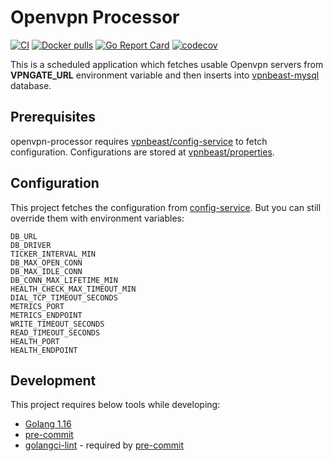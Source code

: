 # Openvpn Processor
[![CI](https://github.com/vpnbeast/openvpn-processor/workflows/CI/badge.svg?event=push)](https://github.com/vpnbeast/openvpn-processor/actions?query=workflow%3ACI)
[![Docker pulls](https://img.shields.io/docker/pulls/vpnbeast/openvpn-processor)](https://hub.docker.com/r/vpnbeast/openvpn-processor/)
[![Go Report Card](https://goreportcard.com/badge/github.com/vpnbeast/openvpn-processor)](https://goreportcard.com/report/github.com/vpnbeast/openvpn-processor)
[![codecov](https://codecov.io/gh/vpnbeast/openvpn-processor/branch/master/graph/badge.svg)](https://codecov.io/gh/vpnbeast/openvpn-processor)

This is a scheduled application which fetches usable Openvpn servers from **VPNGATE_URL** environment variable and
then inserts into [vpnbeast-mysql](https://github.com/vpnbeast/vpnbeast-mysql) database.

## Prerequisites
openvpn-processor requires [vpnbeast/config-service](https://github.com/vpnbeast/config-service) to fetch configuration. Configurations
are stored at [vpnbeast/properties](https://github.com/vpnbeast/properties).

## Configuration
This project fetches the configuration from [config-service](https://github.com/vpnbeast/config-service).
But you can still override them with environment variables:
```
DB_URL
DB_DRIVER
TICKER_INTERVAL_MIN
DB_MAX_OPEN_CONN
DB_MAX_IDLE_CONN
DB_CONN_MAX_LIFETIME_MIN
HEALTH_CHECK_MAX_TIMEOUT_MIN
DIAL_TCP_TIMEOUT_SECONDS
METRICS_PORT
METRICS_ENDPOINT
WRITE_TIMEOUT_SECONDS
READ_TIMEOUT_SECONDS
HEALTH_PORT
HEALTH_ENDPOINT
```

## Development
This project requires below tools while developing:
- [Golang 1.16](https://golang.org/doc/go1.16)
- [pre-commit](https://pre-commit.com/)
- [golangci-lint](https://golangci-lint.run/usage/install/) - required by [pre-commit](https://pre-commit.com/)
